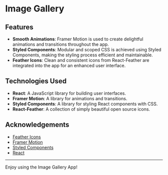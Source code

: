 # Image Gallery

## Features

- **Smooth Animations**: Framer Motion is used to create delightful animations and transitions throughout the app.
- **Styled Components**: Modular and scoped CSS is achieved using Styled Components, making the styling process efficient and maintainable.
- **Feather Icons**: Clean and consistent icons from React-Feather are integrated into the app for an enhanced user interface.

## Technologies Used

- **React**: A JavaScript library for building user interfaces.
- **Framer Motion**: A library for animations and transitions.
- **Styled Components**: A library for styling React components with CSS.
- **React-Feather**: A collection of simply beautiful open source icons.

## Acknowledgements

- [Feather Icons](https://feathericons.com/)
- [Framer Motion](https://www.framer.com/motion/)
- [Styled Components](https://styled-components.com/)
- [React](https://reactjs.org/)

---

Enjoy using the Image Gallery App!
